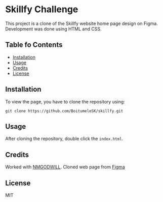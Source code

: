 # Skillfy Challenge

This project is a clone of the Skillfy website home page design on Figma. Development was done using HTML and CSS.

## Table fo Contents 
- [Installation](#installation)
- [Usage](#usage)
- [Credits](#credits)
- [License](#license)

## Installation 
To view the page, you have to clone the repository using: 

```shell
git clone https://github.com/BoitumeloSK/skillfy.git
```

## Usage
After cloning the repository, double click the `index.html`.

## Credits 
Worked with [NMGODWILL](https://github.com/nmgodwill). Cloned web page from [Figma](https://www.figma.com/)

## License
MIT
